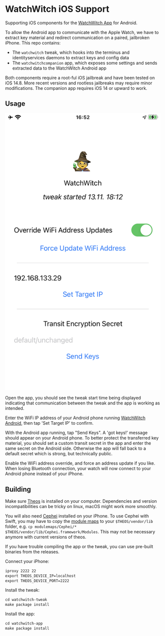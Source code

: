 # WatchWitch iOS Support

Supporting iOS components for the [WatchWitch App](https://github.com/seemoo-lab/watchwitch) for Android.  

To allow the Android app to communicate with the Apple Watch, we have to extract key material and redirect communication on a paired, jailbroken iPhone. This repo contains:

* The `watchwitch` tweak, which hooks into the terminus and identityservices daemons to extract keys and config data
* The `watchwitchcompanion` app, which exposes some settings and sends extracted data to the WatchWitch Android app

Both components require a root-ful iOS jailbreak and have been tested on iOS 14.8. More recent versions and rootless jailbreaks may require minor modifications. The companion app requires iOS 14 or upward to work.

## Usage

![Screenshot](screenshot.png)

Open the app, you should see the tweak start time being displayed indicating that communication between the tweak and the app is working as intended.

Enter the WiFi IP address of your Android phone running [WatchWitch Android](https://github.com/seemoo-lab/watchwitch), then tap 'Set Target IP' to confirm.

With the Android app running, tap "Send Keys". A 'got keys!' message should appear on your Android phone. To better protect the transferred key material, you should set a custom transit secret in the app and enter the same secret on the Android side. Otherwise the app will fall back to a default secret which is strong, but technically public.

Enable the WiFi address override, and force an address update if you like. When losing Bluetooth connection, your watch will now connect to your Android phone instead of your iPhone.

## Building

Make sure [Theos](https://theos.dev/docs/) is installed on your computer. Dependencies and version incompatibilities can be tricky on linux, macOS might work more smoothly.

You will also need [Cephei](https://hbang.github.io/libcephei/) installed on your iPhone. To use Cephei with Swift, you may have to copy the [module maps](modulemaps) to your `$THEOS/vendor/lib` folder, e.g. `cp modulemaps/Cephei/* $THEOS/vendor/lib/Cephei.framework/Modules`. This may not be necessary anymore with current versions of theos.

If you have trouble compiling the app or the tweak, you can use pre-built binaries from the releases.  

Connect your iPhone:
```
iproxy 2222 22
export THEOS_DEVICE_IP=localhost
export THEOS_DEVICE_PORT=2222
```

Install the tweak:
```
cd watchwitch-tweak
make package install
```

Install the app:
```
cd watchwitch-app
make package install
```

